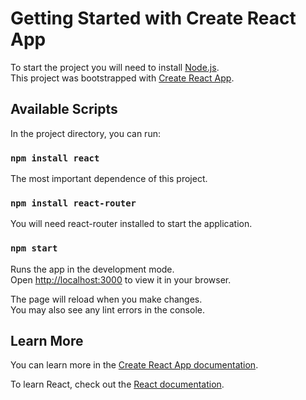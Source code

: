 # Getting Started with Create React App

To start the project you will need to install [Node.js](https://nodejs.org/en).\
This project was bootstrapped with [Create React App](https://github.com/facebook/create-react-app).

## Available Scripts

In the project directory, you can run:

### `npm install react`

The most important dependence of this project.

### `npm install react-router`

You will need react-router installed to start the application.

### `npm start`

Runs the app in the development mode.\
Open [http://localhost:3000](http://localhost:3000) to view it in your browser.

The page will reload when you make changes.\
You may also see any lint errors in the console.

## Learn More

You can learn more in the [Create React App documentation](https://facebook.github.io/create-react-app/docs/getting-started).

To learn React, check out the [React documentation](https://reactjs.org/).
